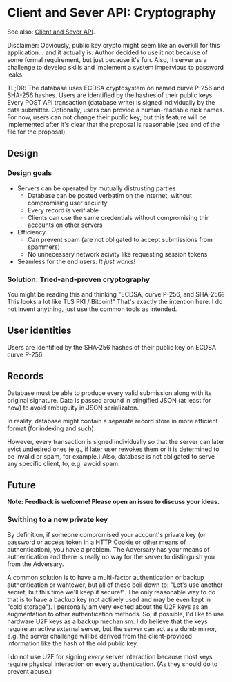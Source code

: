 # Client and Sever API: Cryptography

See also: [Client and Sever API](API.md).

Disclaimer: Obviously, public key crypto might seem like an overkill for this application... and it actually is. Author decided to use it not because of some formal requirement, but just because it's fun. Also, it server as a challenge to develop skills and implement a system impervious to password leaks.

TL;DR: The database uses ECDSA cryptosystem on named curve P-256 and SHA-256 hashes. Users are identified by the hashes of their public keys. Every POST API transaction (database write) is signed individually by the data submitter. Optionally, users can provide a human-readable nick names. For now, users can not change their public key, but this feature will be implemented after it's clear that the proposal is reasonable (see end of the file for the proposal).

## Design
### Design goals
 - Servers can be operated by mutually distrusting parties
   - Database can be posted verbatim on the internet, without compromising user security
   - Every record is verifiable
   - Clients can use the same credentials without compromising thir accounts on other servers
 - Efficiency
   - Can prevent spam (are not obligated to accept submissions from spammers)
   - No unnecessary network acivity like requesting session tokens
 - Seamless for the end users: _It just works!_

### Solution: Tried-and-proven cryptography

You might be reading this and thinking "ECDSA, curve P-256, and SHA-256? This looks a lot like TLS PKI / Bitcoin!" That's exactly the intention here. I do not invent anything, just use the common tools as intended.

## User identities

Users are identified by the SHA-256 hashes of their public key on ECDSA curve P-256.

## Records

Database must be able to produce every valid submission along with its original signature. Data is passed around in stingified JSON (at least for now) to avoid ambuguity in JSON serializaton.

In reality, database might contain a separate record store in more efficient format (for indexing and such).

However, every transaction is signed individually so that the server can later evict undesired ones (e.g., if later user rewokes them or it is determined to be invalid or spam, for example.) Also, database is not obligated to serve any specific client, to, e.g. awoid spam.

## Future

**Note: Feedback is welcome! Please open an issue to discuss your ideas.**

### Swithing to a new private key

By definition, if someone compromised your account's private key (or password or access token in a HTTP Cookie or other means of authentication), you have a problem. The Adversary has your means of authentication and there is really no way for the server to distinguish you from the Adversary.

A common solution is to have a multi-factor authentication or backup authentication or wahtewer, but all of these boil down to: "Let's use another secret, but this time we'll keep it secure!". The only reasonable way to do that is to have a backup key (not actively used and may be even kept in "cold storage"). I personally am very excited about the U2F keys as an augmentation to other authentication methods. So, if possible, I'd like to use hardware U2F keys as a backup mechanism. I do believe that the keys require an active external server, but the server can act as a dumb mirror, e.g. the server challenge will be derived from the client-provided information like the hash of the old public key.

I do not use U2F for signing _every_ server interaction because most keys require physical interaction on every authentication. (As they should do to prevent abuse.)
